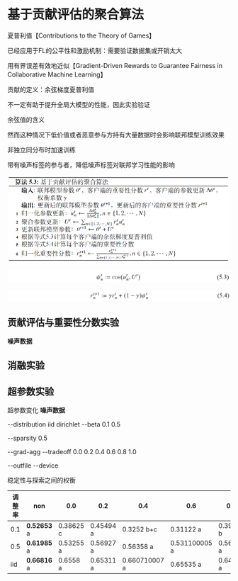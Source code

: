 # 基于贡献评估的聚合算法

夏普利值【Contributions to the Theory of Games】

已经应用于FL的公平性和激励机制：需要验证数据集或开销太大

用有界误差有效地近似【Gradient-Driven Rewards to Guarantee Fairness in Collaborative Machine Learning】

贡献的定义：余弦梯度夏普利值

不一定有助于提升全局大模型的性能，因此实验验证

余弦值的含义

然而这种情况下低价值或者恶意参与方持有大量数据时会影响联邦模型训练效果 

非独立同分布时加速训练

带有噪声标签的参与者，降低噪声标签对联邦学习性能的影响

![image-20230314225313619](https://raw.githubusercontent.com/ailianligit/ailianligit.github.io/main/images/202303/20230314_1678805682.png)

![image-20230314215815586](https://raw.githubusercontent.com/ailianligit/ailianligit.github.io/main/images/202303/20230314_1678802299.png)

![image-20230314215830449](https://raw.githubusercontent.com/ailianligit/ailianligit.github.io/main/images/202303/20230314_1678802313.png)



## 贡献评估与重要性分数实验

**噪声数据**



## 消融实验



## 超参数实验

超参数变化 **噪声数据**

--distribution iid dirichlet
--beta 0.1 0.5

--sparsity 0.5

--grad-agg
--tradeoff 0.0 0.2 0.4 0.6 0.8 1.0

--outfile
--device

稳定性与探索之间的权衡

| 调整率 | non           | 0.0       | 0.2       | 0.4           | 0.6           | 0.8       | 1.0           |
| ------ | ------------- | --------- | --------- | ------------- | ------------- | --------- | ------------- |
| 0.1    | **0.52653** a | 0.38625 c | 0.45494 a | 0.3252 b+c    | 0.31122 a     | 0.39197 b | 0.416720003 b |
| 0.5    | **0.61985** a | 0.53255 a | 0.56927 a | 0.56358 a     | 0.531100005 a | 0.56498 a | 0.626300001 a |
| iid    | **0.66816** a | 0.6558 a  | 0.65311 a | 0.660710007 a | 0.65535 a     | 0.64995 a | 0.65926 a     |
